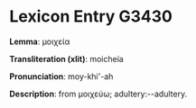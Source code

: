 # Lexicon Entry G3430

**Lemma**: μοιχεία

**Transliteration (xlit)**: moicheía

**Pronunciation**: moy-khi'-ah

**Description**:
from μοιχεύω; adultery:--adultery.
